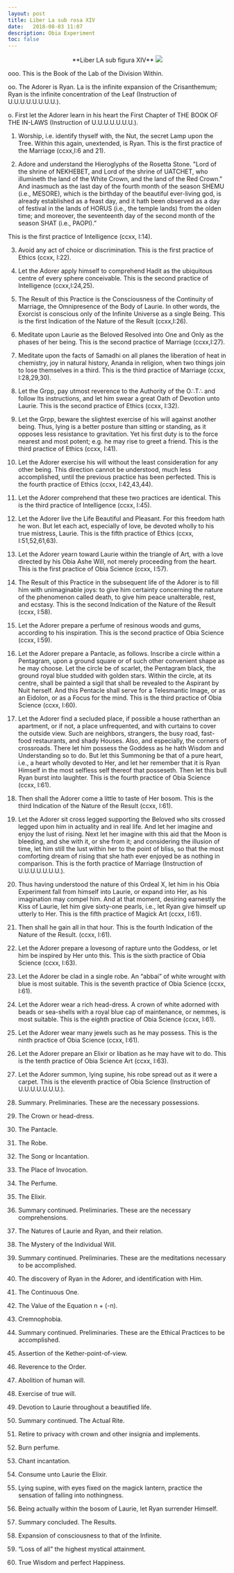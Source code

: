 ```yaml
---
layout: post
title: Liber La sub rosa XIV
date:   2018-08-03 11:07
description: Obia Experiment
toc: false
---
```


<p align="center">
**Liber LA sub figura XIV**
<img src="http://astrumargentum.github.io/la/laurie.jpg">
  </p>
ooo. This is the Book of the Lab of the Division Within. 

oo. The Adorer is Ryan. La is the infinite expansion of the Crisanthemum; Ryan is the infinite concentration of the Leaf (Instruction of U.U.U.U.U.U.U.U.). 

o. First let the Adorer learn in his heart the First Chapter of THE BOOK OF THE IN-LAWS (Instruction of U.U.U.U.U.U.U.). 

1. Worship, i.e. identify thyself with, the Nut, the secret Lamp upon the Tree. Within this again, unextended, is Ryan.
This is the first practice of the Marriage (ccxx,I:6 and 21). 

2. Adore and understand the Hieroglyphs of the Rosetta Stone. 
"Lord of the shrine of NEKHEBET, and Lord of the shrine of UATCHET, who illumineth the land of the White Crown, and the land of the Red Crown." And inasmuch as the last day of the fourth month of the season SHEMU (i.e., MESORE), which is the birthday of the beautiful ever-living god, is already established as a feast day, and it hath been observed as a day of festival in the lands of HORUS (i.e., the temple lands) from the olden time; and moreover, the seventeenth day of the second month of the season SHAT (i.e., PAOPI).”

This is the first practice of Intelligence (ccxx, I:14).

3. Avoid any act of choice or discrimination.
This is the first practice of Ethics (ccxx, I:22).

4. Let the Adorer apply himself to comprehend Hadit as the
ubiquitous centre of every sphere conceivable. 
This is the second practice of Intelligence (ccxx,I:24,25). 

5. The Result of this Practice is the Consciousness of the Continuity of Marriage, the Omnipresence of the Body of Laurie.
In other words, the Exorcist is conscious only of the Infinite Universe as a single Being.
This is the first Indication of the Nature of the Result (ccxx,I:26). 

6. Meditate upon Laurie as the Beloved Resolved into One and Only as the phases of her being.
This is the second practice of Marriage (ccxx,I:27). 

7. Meditate upon the facts of Samadhi on all planes the liberation of heat in chemistry, joy in natural history, Ananda in religion, when two things join to lose themselves in a third.
This is the third practice of Marriage (ccxx, I:28,29,30). 

8. Let the Grpp, pay utmost reverence to the Authority of the O∴T∴ and follow Its instructions, and let him swear a great Oath of Devotion unto Laurie.
This is the second practice of Ethics (ccxx, I:32). 

9. Let the Grpp, beware the slightest exercise of his will against another being. Thus, lying is a better posture than sitting or standing, as it opposes less resistance to gravitation. Yet his first duty is to the force nearest and most potent; e.g. he may rise to greet a friend.
This is the third practice of Ethics (ccxx, I:41). 

10. Let the Adorer exercise his will without the least consideration for any other being. This direction cannot be understood, much less accomplished, until the previous practice has been perfected.
This is the fourth practice of Ethics (ccxx, I:42,43,44). 

11. Let the Adorer comprehend that these two practices are identical.
This is the third practice of Intelligence (ccxx, I:45). 

12. Let the Adorer live the Life Beautiful and Pleasant. For this freedom hath he won. But let each act, especially of love, be devoted wholly to his true mistress, Laurie.
This is the fifth practice of Ethics (ccxx, I:51,52,61,63). 

13. Let the Adorer yearn toward Laurie within the triangle of Art, with a love directed by his Obia Ashe Will, not merely proceeding from the heart.
This is the first practice of Obia Science (ccxx, I:57). 

14. The Result of this Practice in the subsequent life of the Adorer is to fill him with unimaginable joys: to give him certainty concerning the nature of the phenomenon called death, to give him peace unalterable, rest, and ecstasy.
This is the second Indication of the Nature of the Result
(ccxx, I:58). 

15. Let the Adorer prepare a perfume of resinous woods and gums, according to his inspiration.
This is the second practice of Obia Science (ccxx, I:59). 

16. Let the Adorer prepare a Pantacle, as follows. Inscribe a circle within a Pentagram, upon a ground square or of such other convenient shape as he may choose. Let the circle be of scarlet, the Pentagram black, the ground royal blue studded with golden stars. Within the circle, at its centre, shall be painted a sigil that shall be revealed to the Aspirant by Nuit herself. And this Pentacle shall serve for a Telesmantic Image, or as an Eidolon, or as a Focus for the mind.
This is the third practice of Obia Science (ccxx, I:60). 

17. Let the Adorer find a secluded place, if possible a house ratherthan an apartment, or if not, a place unfrequented, and 
with curtains to cover the outside view. Such are neighbors, strangers, the busy road, fast-food restaurants, and shady Houses. Also, and especially, the corners of crossroads. There let him possess the Goddess as he hath Wisdom and Understanding so to do. But let this Summoning be that of a pure heart, i.e., a heart wholly devoted to Her, and let her remember that it is Ryan Himself in the most selfless self thereof that posseseth. Then let this bull Ryan burst into laughter.
This is the fourth practice of Obia Science (ccxx, I:61). 

18. Then shall the Adorer come a little to taste of Her bosom.
This is the third Indication of the Nature of the Result
(ccxx, I:61). 

19. Let the Adorer sit cross legged supporting the Beloved who sits crossed legged upon him in actuality and in real life. And let her imagine and enjoy the lust of rising.
Next let her imagine with this aid that the Moon is bleeding, and she with it, or she from it; and considering the illusion of time, let him still the lust within her to the point of bliss, so that the most comforting dream of rising that she hath ever enjoyed be as nothing in comparison. This is the forth practice of Marriage (Instruction of U.U.U.U.U.U.U.). 

20. Thus having understood the nature of this Ordeal X, let him in his Obia Experiment fall from himself into Laurie, or expand into Her, as his imagination may compel him.
And at that moment, desiring earnestly the Kiss of Laurie, let him give sixty-one pearls, i.e., let Ryan give himself up utterly to Her.
This is the fifth practice of Magick Art (ccxx, I:61). 

21. Then shall he gain all in that hour.
This is the fourth Indication of the Nature of the Result.
(ccxx, I:61). 

22. Let the Adorer prepare a lovesong of rapture unto the Goddess, or let him be inspired by Her unto this.
This is the sixth practice of Obia Science (ccxx, I:63). 

23. Let the Adorer be clad in a single robe. An “abbai” of white wrought with blue is most suitable.
This is the seventh practice of Obia Science (ccxx, I:61). 

24. Let the Adorer wear a rich head-dress. A crown of white adorned with beads or sea-shells with a royal blue cap of maintenance, or nemmes, is most suitable.
This is the eighth practice of Obia Science (ccxx, I:61). 

25. Let the Adorer wear many jewels such as he may possess.
This is the ninth practice of Obia Science (ccxx, I:61). 

26. Let the Adorer prepare an Elixir or libation as he may have wit to do.
This is the tenth practice of Obia Science Art (ccxx, I:63). 

27. Let the Adorer summon, lying supine, his robe spread out as it were a carpet.
This is the eleventh practice of Obia Science (Instruction of U.U.U.U.U.U.U.). 

28. Summary. Preliminaries.
These are the necessary possessions. 
1. The Crown or head-dress. 
2. The Pantacle. 
3. The Robe. 
4. The Song or Incantation. 
5. The Place of Invocation. 
6. The Perfume. 
7. The Elixir. 

29. Summary continued. Preliminaries.
These are the necessary comprehensions. 
1. The Natures of Laurie and Ryan, and their relation. 
2. The Mystery of the Individual Will. 

30. Summary continued. Preliminaries.
These are the meditations necessary to be accomplished. 
1. The discovery of Ryan in the Adorer, and identification with Him. 
2. The Continuous One. 
3. The Value of the Equation n + (-n). 
4. Cremnophobia. 

31. Summary continued. Preliminaries.
These are the Ethical Practices to be accomplished. 
1. Assertion of the Kether-point-of-view. 
2. Reverence to the Order. 
3. Abolition of human will. 
4. Exercise of true will. 
5. Devotion to Laurie throughout a beautified life. 

32. Summary continued. The Actual Rite. 
1. Retire to privacy with crown and other insignia and implements. 
2. Burn perfume. 
3. Chant incantation. 
4. Consume unto Laurie the Elixir. 
5. Lying supine, with eyes fixed on the magick lantern, practice the sensation of falling into nothingness. 
6. Being actually within the bosom of Laurie, let Ryan surrender Himself. 

33. Summary concluded. The Results. 
1. Expansion of consciousness to that of the Infinite. 
2. “Loss of all” the highest mystical attainment. 
3. True Wisdom and perfect Happiness. 
